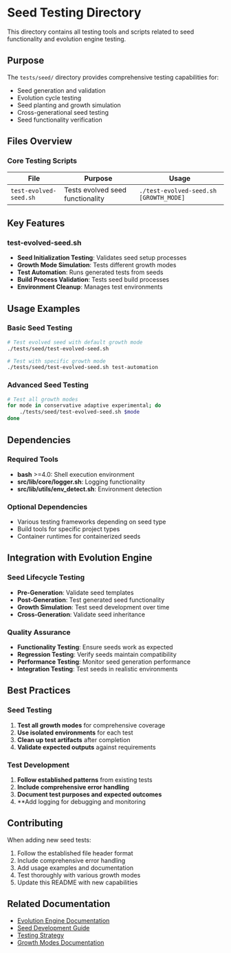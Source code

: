 <!--
@file tests/seed/README.md
@description Documentation for seed testing directory
@author IT-Journey Team <team@it-journey.org>
@created 2025-07-06
@lastModified 2025-07-06
@version 1.0.0

@relatedIssues 
  - Seed testing organization and documentation

@relatedEvolutions
  - v1.0.0: Initial creation during test reorganization

@dependencies
  - Evolution engine seed generation

@changelog
  - 2025-07-06: Initial creation - ITJ

@usage Reference documentation for seed testing tools
@notes Centralized location for all seed-related tests
-->

# Seed Testing Directory

This directory contains all testing tools and scripts related to seed functionality and evolution engine testing.

## Purpose

The `tests/seed/` directory provides comprehensive testing capabilities for:

- Seed generation and validation
- Evolution cycle testing
- Seed planting and growth simulation
- Cross-generational seed testing
- Seed functionality verification

## Files Overview

### Core Testing Scripts

| File | Purpose | Usage |
|------|---------|-------|
| `test-evolved-seed.sh` | Tests evolved seed functionality | `./test-evolved-seed.sh [GROWTH_MODE]` |

## Key Features

### test-evolved-seed.sh

- **Seed Initialization Testing**: Validates seed setup processes
- **Growth Mode Simulation**: Tests different growth modes
- **Test Automation**: Runs generated tests from seeds
- **Build Process Validation**: Tests seed build processes
- **Environment Cleanup**: Manages test environments

## Usage Examples

### Basic Seed Testing

```bash
# Test evolved seed with default growth mode
./tests/seed/test-evolved-seed.sh

# Test with specific growth mode
./tests/seed/test-evolved-seed.sh test-automation
```

### Advanced Seed Testing

```bash
# Test all growth modes
for mode in conservative adaptive experimental; do
    ./tests/seed/test-evolved-seed.sh $mode
done
```

## Dependencies

### Required Tools

- **bash** >=4.0: Shell execution environment
- **src/lib/core/logger.sh**: Logging functionality
- **src/lib/utils/env_detect.sh**: Environment detection

### Optional Dependencies

- Various testing frameworks depending on seed type
- Build tools for specific project types
- Container runtimes for containerized seeds

## Integration with Evolution Engine

### Seed Lifecycle Testing

- **Pre-Generation**: Validate seed templates
- **Post-Generation**: Test generated seed functionality
- **Growth Simulation**: Test seed development over time
- **Cross-Generation**: Validate seed inheritance

### Quality Assurance

- **Functionality Testing**: Ensure seeds work as expected
- **Regression Testing**: Verify seeds maintain compatibility
- **Performance Testing**: Monitor seed generation performance
- **Integration Testing**: Test seeds in realistic environments

## Best Practices

### Seed Testing

1. **Test all growth modes** for comprehensive coverage
2. **Use isolated environments** for each test
3. **Clean up test artifacts** after completion
4. **Validate expected outputs** against requirements

### Test Development

1. **Follow established patterns** from existing tests
2. **Include comprehensive error handling**
3. **Document test purposes and expected outcomes**
4. **Add logging for debugging and monitoring

## Contributing

When adding new seed tests:

1. Follow the established file header format
2. Include comprehensive error handling
3. Add usage examples and documentation
4. Test thoroughly with various growth modes
5. Update this README with new capabilities

## Related Documentation

- [Evolution Engine Documentation](../../docs/EVOLUTION_ENGINE.md)
- [Seed Development Guide](../../docs/SEED_DEVELOPMENT.md)
- [Testing Strategy](../README.md)
- [Growth Modes Documentation](../../docs/GROWTH_MODES.md)
